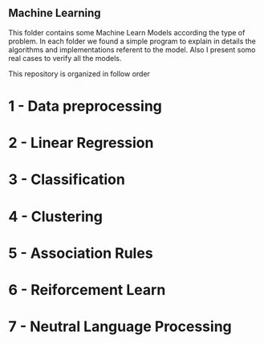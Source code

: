 ## Machine Learning

This folder contains some Machine Learn Models according the type of problem. In each folder we found a simple program to explain in details the algorithms and implementations referent to the model. Also I present somo real cases to verify all the models.

This repository is organized in follow order

# 1 - Data preprocessing
# 2 - Linear Regression
# 3 - Classification
# 4 - Clustering
# 5 - Association Rules
# 6 - Reiforcement Learn
# 7 - Neutral Language Processing

